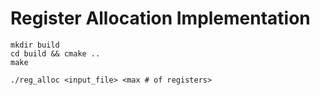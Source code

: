 # Register Allocation Implementation
```
mkdir build
cd build && cmake ..
make

./reg_alloc <input_file> <max # of registers>
```
